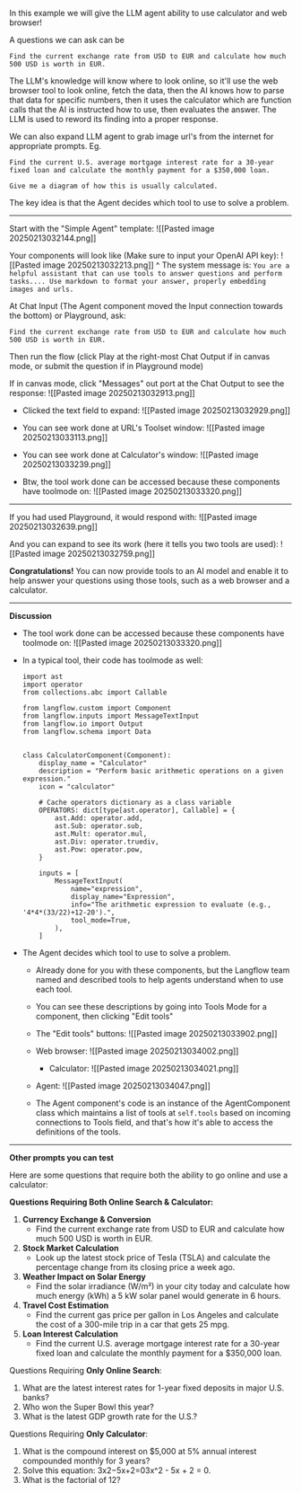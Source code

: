 In this example we will give the LLM agent ability to use calculator and web browser!

A questions we can ask can be
```
Find the current exchange rate from USD to EUR and calculate how much 500 USD is worth in EUR.
```

The LLM's knowledge will know where to look online, so it'll use the web browser tool to look online, fetch the data, then the AI knows how to parse that data for specific numbers, then it uses the calculator which are function calls that the AI is instructed how to use, then evaluates the answer. The LLM is used to reword its finding into a proper response.

We can also expand LLM agent to grab image url's from the internet for appropriate prompts. Eg.
```
Find the current U.S. average mortgage interest rate for a 30-year fixed loan and calculate the monthly payment for a $350,000 loan.

Give me a diagram of how this is usually calculated.
```

The key idea is that the Agent decides which tool to use to solve a problem.

---

Start with the "Simple Agent" template:
![[Pasted image 20250213032144.png]]

Your components will look like (Make sure to input your OpenAI API key):
![[Pasted image 20250213032213.png]]
^ The system message is: `You are a helpful assistant that can use tools to answer questions and perform tasks.... Use markdown to format your answer, properly embedding images and urls.`

At Chat Input (The Agent component moved the Input connection towards the bottom) or Playground, ask:
```
Find the current exchange rate from USD to EUR and calculate how much 500 USD is worth in EUR.
```

Then run the flow (click Play at the right-most Chat Output if in canvas mode, or submit the question if in Playground mode)

If in canvas mode, click "Messages" out port at the Chat Output to see the response:
![[Pasted image 20250213032913.png]]

- Clicked the text field to expand:
  ![[Pasted image 20250213032929.png]]

- You can see work done at URL's Toolset window:
  ![[Pasted image 20250213033113.png]]
  
- You can see work done at Calculator's window:
  ![[Pasted image 20250213033239.png]]

- Btw, the tool work done can be accessed because these components have toolmode on:
  ![[Pasted image 20250213033320.png]]

---

If you had used Playground, it would respond with:
![[Pasted image 20250213032639.png]]

And you can expand to see its work (here it tells you two tools are used):
![[Pasted image 20250213032759.png]]


**Congratulations!** You can now provide tools to an AI model and enable it to help answer your questions using those tools, such as a web browser and a calculator.

---

**Discussion**


- The tool work done can be accessed because these components have toolmode on:
  ![[Pasted image 20250213033320.png]]


- In a typical tool, their code has toolmode as well:
	```
	import ast  
	import operator  
	from collections.abc import Callable  
	  
	from langflow.custom import Component  
	from langflow.inputs import MessageTextInput  
	from langflow.io import Output  
	from langflow.schema import Data  
	  
	  
	class CalculatorComponent(Component):  
	    display_name = "Calculator"  
	    description = "Perform basic arithmetic operations on a given expression."  
	    icon = "calculator"  
	  
	    # Cache operators dictionary as a class variable  
	    OPERATORS: dict[type[ast.operator], Callable] = {  
	        ast.Add: operator.add,  
	        ast.Sub: operator.sub,  
	        ast.Mult: operator.mul,  
	        ast.Div: operator.truediv,  
	        ast.Pow: operator.pow,  
	    }  
	  
	    inputs = [  
	        MessageTextInput(  
	            name="expression",  
	            display_name="Expression",  
	            info="The arithmetic expression to evaluate (e.g., '4*4*(33/22)+12-20').",  
	            tool_mode=True,  
	        ),  
	    ]
	```

-   The Agent decides which tool to use to solve a problem.
	- Already done for you with these components, but the Langflow team named and described tools to help agents understand when to use each tool.
	- You can see these descriptions by going into Tools Mode for a component, then clicking "Edit tools"
	- The "Edit tools" buttons:
	  ![[Pasted image 20250213033902.png]]
	- Web browser:
	  ![[Pasted image 20250213034002.png]]
	  
	  - Calculator:
	    ![[Pasted image 20250213034021.png]]
	- Agent:	  ![[Pasted image 20250213034047.png]]
	- The Agent component's code is an instance of the AgentComponent class which maintains a list of tools at `self.tools` based on incoming connections to Tools field, and that's how it's able to access the definitions of the tools.

---

**Other prompts you can test**

Here are some questions that require both the ability to go online and use a calculator:

**Questions Requiring Both Online Search & Calculator:**

1. **Currency Exchange & Conversion**
    - Find the current exchange rate from USD to EUR and calculate how much 500 USD is worth in EUR.
2. **Stock Market Calculation**
    - Look up the latest stock price of Tesla (TSLA) and calculate the percentage change from its closing price a week ago.
3. **Weather Impact on Solar Energy**
    - Find the solar irradiance (W/m²) in your city today and calculate how much energy (kWh) a 5 kW solar panel would generate in 6 hours.
4. **Travel Cost Estimation**
    - Find the current gas price per gallon in Los Angeles and calculate the cost of a 300-mile trip in a car that gets 25 mpg.
5. **Loan Interest Calculation**
    - Find the current U.S. average mortgage interest rate for a 30-year fixed loan and calculate the monthly payment for a $350,000 loan.

Questions Requiring **Only Online Search**:

1. What are the latest interest rates for 1-year fixed deposits in major U.S. banks?
2. Who won the Super Bowl this year?
3. What is the latest GDP growth rate for the U.S.?

Questions Requiring **Only Calculator**:

1. What is the compound interest on $5,000 at 5% annual interest compounded monthly for 3 years?
2. Solve this equation: 3x2−5x+2=03x^2 - 5x + 2 = 0.
3. What is the factorial of 12?